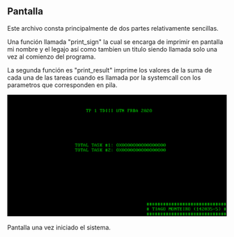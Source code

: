 ## Pantalla

Este archivo consta principalmente de dos partes relativamente sencillas. 

Una función llamada "print_sign" la cual se encarga de imprimir en pantalla mi nombre y el legajo así como tambien un titulo siendo llamada solo una vez al comienzo del programa. 

La segunda función es "print_result" imprime los valores de la suma de cada una de las tareas cuando es llamada por la systemcall con los parametros que corresponden en pila.

![Alt text](/Readme_docs/img/pantalla.png)

Pantalla una vez iniciado el sistema.
